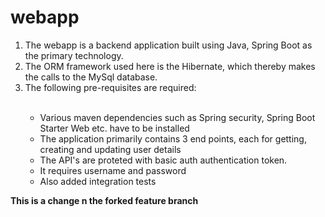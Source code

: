 # webapp
<ol>
<li>The webapp is a backend application built using Java, Spring Boot as the primary technology.</li>
<li>The ORM framework used here is the Hibernate, which thereby makes the calls to the MySql database.</li>
<li>The following pre-requisites are required: </li> <br/>

<ul>
  <li>Various maven dependencies such as Spring security, Spring Boot Starter Web etc. have to be installed</li>
  <li>The application primarily contains 3 end points, each for getting, creating and updating user details</li>
  <li>The API's are proteted with basic auth authentication token.</li>
  <li>It requires username and password</li>
<li>Also added integration tests</li>
</ul>
</ol>

<b>This is a change n the forked feature branch</b>
